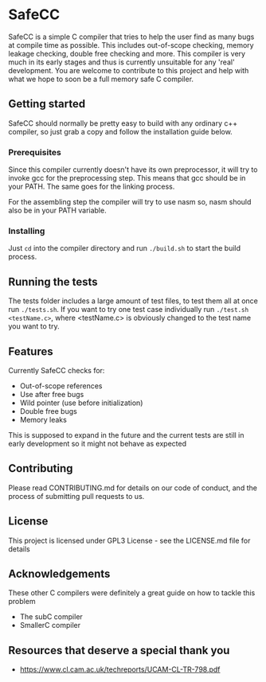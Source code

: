 # SafeCC
SafeCC is a simple C compiler that tries to help the user find as many
bugs at compile time as possible. This includes out-of-scope checking,
memory leakage checking, double free checking and more. This compiler is
very much in its early stages and thus is currently unsuitable for any
'real' development. You are welcome to contribute to this project and help
with what we hope to soon be a full memory safe C compiler.

## Getting started
SafeCC should normally be pretty easy to build with any ordinary 
c++ compiler, so just grab a copy and follow the installation guide below.

### Prerequisites
Since this compiler currently doesn't have its own preprocessor, it will try
to invoke gcc for the preprocessing step. This means that gcc should be in 
your PATH. The same goes for the linking process.

For the assembling step the compiler will try to use nasm so, nasm should
also be in your PATH variable.

### Installing
Just `cd` into the compiler directory and run `./build.sh` to start the build process.

## Running the tests
The tests folder includes a large amount of test files, to test them all at
once run `./tests.sh`. If you want to try one test case individually
run `./test.sh <testName.c>`, where <testName.c> is obviously changed to the
test name you want to try. 

## Features
Currently SafeCC checks for:
- Out-of-scope references
- Use after free bugs
- Wild pointer (use before initialization)
- Double free bugs
- Memory leaks

This is supposed to expand in the future and the current tests are still
in early development so it might not behave as expected

## Contributing
Please read CONTRIBUTING.md for details on our code of conduct, and the process
of submitting pull requests to us.

## License
This project is licensed under GPL3 License - see the LICENSE.md file for details

## Acknowledgements
These other C compilers were definitely a great guide on how to tackle this 
problem
- The subC compiler
- SmallerC compiler

## Resources that deserve a special thank you
- https://www.cl.cam.ac.uk/techreports/UCAM-CL-TR-798.pdf

